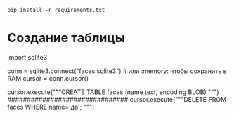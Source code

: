 ```shell
pip install -r requirements.txt
```

# Создание таблицы
import sqlite3
 
conn = sqlite3.connect("faces.sqlite3") # или :memory: чтобы сохранить в RAM
cursor = conn.cursor()
 
 
cursor.execute("""CREATE TABLE faces
                  (name text, encoding BLOB)
               """)
 ###############################
cursor.execute("""DELETE FROM faces
                  WHERE name='да';
               """)
 
